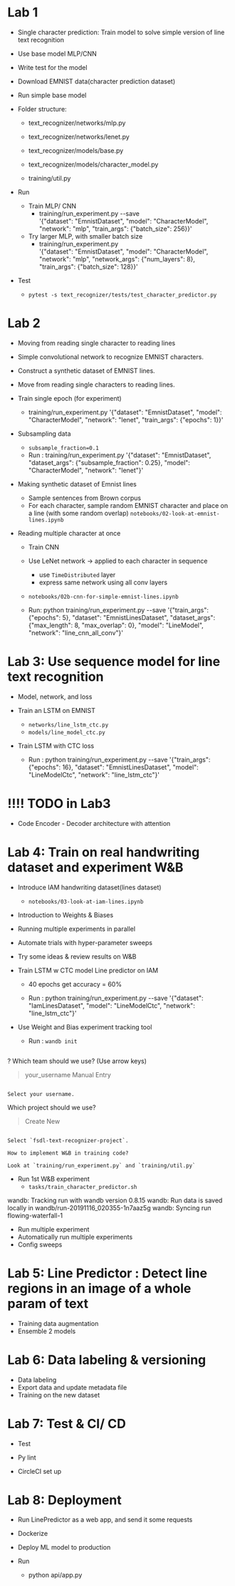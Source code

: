 # Lab 1 
- Single character prediction: Train model to solve simple version of line text recognition 
- Use base model MLP/CNN 
- Write test for the model 
- Download EMNIST data(character prediction dataset)
- Run simple base model 
- Folder structure:
    - text_recognizer/networks/mlp.py
    - text_recognizer/networks/lenet.py
    - text_recognizer/models/base.py
    - text_recognizer/models/character_model.py

    - training/util.py

- Run
    - Train MLP/ CNN
        - training/run_experiment.py --save \
  '{"dataset": "EmnistDataset", "model": "CharacterModel", "network": "mlp",  "train_args": {"batch_size": 256}}'
    - Try larger MLP, with smaller batch size
        - training/run_experiment.py \
  '{"dataset": "EmnistDataset", "model": "CharacterModel", "network": "mlp", "network_args": {"num_layers": 8}, "train_args": {"batch_size": 128}}'

- Test
    - `pytest -s text_recognizer/tests/test_character_predictor.py`

# Lab 2
- Moving from reading single character to reading lines 

- Simple convolutional network to recognize EMNIST characters.
- Construct a synthetic dataset of EMNIST lines.
- Move from reading single characters to reading lines.

- Train single epoch (for experiment) 
    - training/run_experiment.py '{"dataset": "EmnistDataset", "model": "CharacterModel", "network": "lenet", "train_args": {"epochs": 1}}'

- Subsampling data 
    - `subsample_fraction=0.1`
    - Run : training/run_experiment.py '{"dataset": "EmnistDataset", "dataset_args": {"subsample_fraction": 0.25}, "model": "CharacterModel", "network": "lenet"}'

- Making synthetic dataset of Emnist lines 
    - Sample sentences from Brown corpus
    - For each character, sample random EMNIST character and place on a line (with some random overlap)
    `notebooks/02-look-at-emnist-lines.ipynb`

- Reading multiple character at once 
    - Train CNN 
    - Use LeNet network -> applied to each character in sequence 
        - use `TimeDistributed` layer
        - express same network using all conv layers 
    - `notebooks/02b-cnn-for-simple-emnist-lines.ipynb`



    - Run: python training/run_experiment.py --save '{"train_args": {"epochs": 5}, "dataset": "EmnistLinesDataset", "dataset_args": {"max_length": 8, "max_overlap": 0}, "model": "LineModel", "network": "line_cnn_all_conv"}'




# Lab 3: Use sequence model for line text recognition
- Model, network, and loss
- Train an LSTM on EMNIST
    - `networks/line_lstm_ctc.py`
    - `models/line_model_ctc.py`

- Train LSTM with CTC loss 
    - Run : python training/run_experiment.py --save '{"train_args": {"epochs": 16}, "dataset": "EmnistLinesDataset", "model": "LineModelCtc", "network": "line_lstm_ctc"}'


# !!!! TODO in Lab3
- Code Encoder - Decoder architecture with attention 


# Lab 4: Train on real handwriting dataset and experiment W&B
- Introduce IAM handwriting dataset(lines dataset)
    - `notebooks/03-look-at-iam-lines.ipynb`
- Introduction to Weights & Biases
- Running multiple experiments in parallel
- Automate trials with hyper-parameter sweeps
- Try some ideas & review results on W&B


- Train LSTM w CTC model Line predictor on IAM 
    - 40 epochs get accuracy = 60%

    - Run : python training/run_experiment.py --save '{"dataset": "IamLinesDataset", "model": "LineModelCtc", "network": "line_lstm_ctc"}'

- Use Weight and Bias experiment tracking tool 
    - Run : `wandb init`
    ```
? Which team should we use? (Use arrow keys)
> your_username
Manual Entry
```

Select your username.

```
Which project should we use?
> Create New
```

Select `fsdl-text-recognizer-project`.

How to implement W&B in training code?

Look at `training/run_experiment.py` and `training/util.py`
```

- Run 1st W&B experiment 
    - `tasks/train_character_predictor.sh`
    
wandb: Tracking run with wandb version 0.8.15
wandb: Run data is saved locally in wandb/run-20191116_020355-1n7aaz5g
wandb: Syncing run flowing-waterfall-1

- Run multiple experiment 
- Automatically run multiple experiments
- Config sweeps 



# Lab 5: Line Predictor : Detect line regions in an image of a whole param of text 

- Training data augmentation
- Ensemble 2 models 


# Lab 6: Data labeling & versioning
- Data labeling
- Export data and update metadata file
- Training on the new dataset


# Lab 7: Test & CI/ CD
- Test

- Py lint

- CircleCI set up

    


# Lab 8: Deployment

- Run LinePredictor as a web app, and send it some requests
- Dockerize
- Deploy ML model to production 


- Run 
    - python api/app.py

